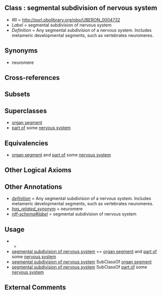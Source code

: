 
## Class : segmental subdivision of nervous system

 * *IRI* = http://purl.obolibrary.org/obo/UBERON_0004732
 * *Label* = segmental subdivision of nervous system
 * *Definition* = Any segmental subdivision of a nervous system. Includes metameric developmental segments, such as vertebrates neuromeres.

## Synonyms

 * neuromere

## Cross-references


## Subsets


## Superclasses

 * [organ segment](../../UBERON/63/UBERON_0000063.md)
 * [part of](../../BFO/50/BFO_0000050.md) some [nervous system](../../UBERON/16/UBERON_0001016.md)

## Equivalencies

 * [organ segment](../../UBERON/63/UBERON_0000063.md) and [part of](../../BFO/50/BFO_0000050.md) some [nervous system](../../UBERON/16/UBERON_0001016.md)

## Other Logical Axioms


## Other Annotations

 * *[definition](../../IAO/15/IAO_0000115.md)* = Any segmental subdivision of a nervous system. Includes metameric developmental segments, such as vertebrates neuromeres.
 * *[has_related_synonym](../../ym/oboInOwl#hasRelatedSynonym.md)* = neuromere
 * *[rdf-schema#label](../../el/rdf-schema#label.md)* = segmental subdivision of nervous system

## Usage

 * -
 * [segmental subdivision of nervous system](../../UBERON/32/UBERON_0004732.md) == [organ segment](../../UBERON/63/UBERON_0000063.md) and [part of](../../BFO/50/BFO_0000050.md) some [nervous system](../../UBERON/16/UBERON_0001016.md)
 * [segmental subdivision of nervous system](../../UBERON/32/UBERON_0004732.md) SubClassOf [organ segment](../../UBERON/63/UBERON_0000063.md)
 * [segmental subdivision of nervous system](../../UBERON/32/UBERON_0004732.md) SubClassOf [part of](../../BFO/50/BFO_0000050.md) some [nervous system](../../UBERON/16/UBERON_0001016.md)

## External Comments

